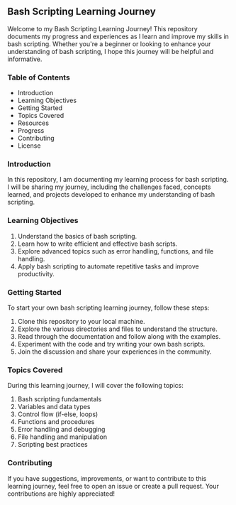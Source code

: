 ## Bash Scripting Learning Journey
Welcome to my Bash Scripting Learning Journey! This repository documents my progress and experiences as I learn and improve my skills in bash scripting. Whether you're a beginner or looking to enhance your understanding of bash scripting, I hope this journey will be helpful and informative.

### Table of Contents
- Introduction
- Learning Objectives
- Getting Started
- Topics Covered
- Resources
- Progress
- Contributing
- License

### Introduction
In this repository, I am documenting my learning process for bash scripting. I will be sharing my journey, including the challenges faced, concepts learned, and projects developed to enhance my understanding of bash scripting.

### Learning Objectives
1. Understand the basics of bash scripting.
2. Learn how to write efficient and effective bash scripts.
3. Explore advanced topics such as error handling, functions, and file handling.
4. Apply bash scripting to automate repetitive tasks and improve productivity.

### Getting Started
To start your own bash scripting learning journey, follow these steps:

1. Clone this repository to your local machine.
2. Explore the various directories and files to understand the structure.
3. Read through the documentation and follow along with the examples.
4. Experiment with the code and try writing your own bash scripts.
5. Join the discussion and share your experiences in the community.

### Topics Covered
During this learning journey, I will cover the following topics:

1. Bash scripting fundamentals
2. Variables and data types
3. Control flow (if-else, loops)
4. Functions and procedures
5. Error handling and debugging
6. File handling and manipulation
7. Scripting best practices

### Contributing
If you have suggestions, improvements, or want to contribute to this learning journey, feel free to open an issue or create a pull request. Your contributions are highly appreciated!
